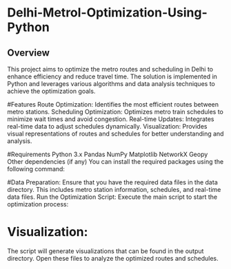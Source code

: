# Delhi-Metrol-Optimization-Using-Python
## Overview
This project aims to optimize the metro routes and scheduling in Delhi to enhance efficiency and reduce travel time. The solution is implemented in Python and leverages various algorithms and data analysis techniques to achieve the optimization goals.

#Features
Route Optimization: Identifies the most efficient routes between metro stations.
Scheduling Optimization: Optimizes metro train schedules to minimize wait times and avoid congestion.
Real-time Updates: Integrates real-time data to adjust schedules dynamically.
Visualization: Provides visual representations of routes and schedules for better understanding and analysis.

#Requirements
Python 3.x
Pandas
NumPy
Matplotlib
NetworkX
Geopy
Other dependencies (if any)
You can install the required packages using the following command:

#Data Preparation:
Ensure that you have the required data files in the data directory. This includes metro station information, schedules, and real-time data files.
Run the Optimization Script:
Execute the main script to start the optimization process:

# Visualization:
The script will generate visualizations that can be found in the output directory. Open these files to analyze the optimized routes and schedules.
